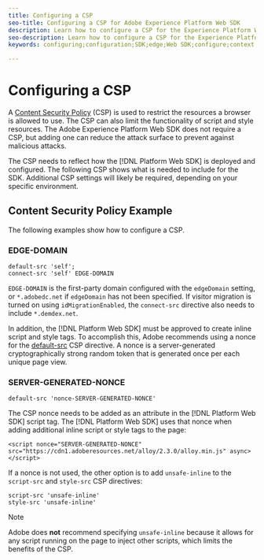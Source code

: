 ```yaml
---
title: Configuring a CSP
seo-title: Configuring a CSP for Adobe Experience Platform Web SDK
description: Learn how to configure a CSP for the Experience Platform Web SDK
seo-description: Learn how to configure a CSP for the Experience Platform Web SDK
keywords: configuring;configuration;SDK;edge;Web SDK;configure;context;web;device;environment;web sdk settings;content security policy;

---
```


# Configuring a CSP

A [Content Security Policy](https://developer.mozilla.org/en-US/docs/Web/HTTP/Headers/Content-Security-Policy) (CSP) is used to restrict the resources a browser is allowed to use. The CSP can also limit the functionality of script and style resources. The Adobe Experience Platform Web SDK does not require a CSP, but adding one can reduce the attack surface to prevent against malicious attacks.

The CSP needs to reflect how the [!DNL Platform Web SDK] is deployed and configured. The following CSP shows what is needed to include for the SDK. Additional CSP settings will likely be required, depending on your specific environment.

## Content Security Policy Example

The following examples show how to configure a CSP.

### EDGE-DOMAIN

```
default-src 'self';
connect-src 'self' EDGE-DOMAIN
```

`EDGE-DOMAIN` is the first-party domain configured with the `edgeDomain` setting, or `*.adobedc.net` if `edgeDomain` has not been specified. If visitor migration is turned on using `idMigrationEnabled`, the `connect-src` directive also needs to include `*.demdex.net`.

In addition, the [!DNL Platform Web SDK] must be approved to create inline script and style tags. To accomplish this, Adobe recommends using a nonce for the [default-src](https://developer.mozilla.org/en-US/docs/Web/HTTP/Headers/Content-Security-Policy/default-src) CSP directive. A nonce is a server-generated cryptographically strong random token that is generated once per each unique page view.

### SERVER-GENERATED-NONCE

```
default-src 'nonce-SERVER-GENERATED-NONCE'
```

The CSP nonce needs to be added as an attribute in the [!DNL Platform Web SDK] script tag. The [!DNL Platform Web SDK] uses that nonce when adding additional inline script or style tags to the page:

```
<script nonce="SERVER-GENERATED-NONCE" src="https://cdn1.adoberesources.net/alloy/2.3.0/alloy.min.js" async></script>
```

If a nonce is not used, the other option is to add `unsafe-inline` to the `script-src` and `style-src` CSP directives:

```
script-src 'unsafe-inline'
style-src 'unsafe-inline'
```

>[!NOTE]
>
>Adobe does **not** recommend specifying `unsafe-inline` because it allows for any script running on the page to inject other scripts, which limits the benefits of the CSP.
